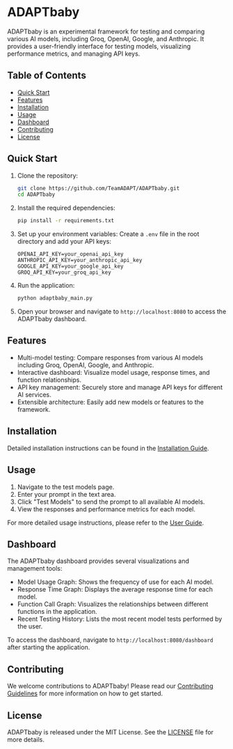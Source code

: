 # ADAPTbaby

ADAPTbaby is an experimental framework for testing and comparing various AI models, including Groq, OpenAI, Google, and Anthropic. It provides a user-friendly interface for testing models, visualizing performance metrics, and managing API keys.

## Table of Contents

- [Quick Start](#quick-start)
- [Features](#features)
- [Installation](#installation)
- [Usage](#usage)
- [Dashboard](#dashboard)
- [Contributing](#contributing)
- [License](#license)

## Quick Start

1. Clone the repository:
   ```bash
   git clone https://github.com/TeamADAPT/ADAPTbaby.git
   cd ADAPTbaby
   ```

2. Install the required dependencies:
   ```bash
   pip install -r requirements.txt
   ```

3. Set up your environment variables:
   Create a `.env` file in the root directory and add your API keys:
   ```
   OPENAI_API_KEY=your_openai_api_key
   ANTHROPIC_API_KEY=your_anthropic_api_key
   GOOGLE_API_KEY=your_google_api_key
   GROQ_API_KEY=your_groq_api_key
   ```

4. Run the application:
   ```bash
   python adaptbaby_main.py
   ```

5. Open your browser and navigate to `http://localhost:8080` to access the ADAPTbaby dashboard.

## Features

- Multi-model testing: Compare responses from various AI models including Groq, OpenAI, Google, and Anthropic.
- Interactive dashboard: Visualize model usage, response times, and function relationships.
- API key management: Securely store and manage API keys for different AI services.
- Extensible architecture: Easily add new models or features to the framework.

## Installation

Detailed installation instructions can be found in the [Installation Guide](docs/installation.md).

## Usage

1. Navigate to the test models page.
2. Enter your prompt in the text area.
3. Click "Test Models" to send the prompt to all available AI models.
4. View the responses and performance metrics for each model.

For more detailed usage instructions, please refer to the [User Guide](docs/user_guide.md).

## Dashboard

The ADAPTbaby dashboard provides several visualizations and management tools:

- Model Usage Graph: Shows the frequency of use for each AI model.
- Response Time Graph: Displays the average response time for each model.
- Function Call Graph: Visualizes the relationships between different functions in the application.
- Recent Testing History: Lists the most recent model tests performed by the user.

To access the dashboard, navigate to `http://localhost:8080/dashboard` after starting the application.

## Contributing

We welcome contributions to ADAPTbaby! Please read our [Contributing Guidelines](CONTRIBUTING.md) for more information on how to get started.

## License

ADAPTbaby is released under the MIT License. See the [LICENSE](LICENSE) file for more details.
